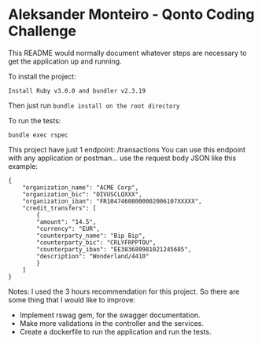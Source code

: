 # Aleksander Monteiro - Qonto Coding Challenge

This README would normally document whatever steps are necessary to get the
application up and running.

To install the project:

`Install Ruby v3.0.0 and bundler v2.3.19`

Then just run `bundle install on the root directory`

To run the tests:

`bundle exec rspec`

This project have just 1 endpoint: /transactions
You can use this endpoint with any application or postman...
use the request body JSON like this example:

```
{
    "organization_name": "ACME Corp",
    "organization_bic": "OIVUSCLQXXX",
    "organization_iban": "FR10474608000002006107XXXXX",
    "credit_transfers": [
        {
        "amount": "14.5",
        "currency": "EUR",
        "counterparty_name": "Bip Bip",
        "counterparty_bic": "CRLYFRPPTOU",
        "counterparty_iban": "EE383680981021245685",
        "description": "Wonderland/4410"
        }
    ]
}
```

Notes:
I used the 3 hours recommendation for this project. So there are some thing that I would like to improve:

- Implement rswag gem, for the swagger documentation.
- Make more validations in the controller and the services.
- Create a dockerfile to run the application and run the tests.